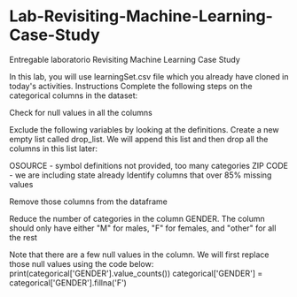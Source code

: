 # Lab-Revisiting-Machine-Learning-Case-Study
Entregable laboratorio Revisiting Machine Learning Case Study

In this lab, you will use learningSet.csv file which you already have cloned in today's activities.
Instructions
Complete the following steps on the categorical columns in the dataset:

Check for null values in all the columns

Exclude the following variables by looking at the definitions. Create a new empty list called drop_list. We will append this list and then drop all the columns in this list later:

OSOURCE - symbol definitions not provided, too many categories
ZIP CODE - we are including state already
Identify columns that over 85% missing values

Remove those columns from the dataframe

Reduce the number of categories in the column GENDER. The column should only have either "M" for males, "F" for females, and "other" for all the rest

Note that there are a few null values in the column. We will first replace those null values using the code below:
print(categorical['GENDER'].value_counts())
categorical['GENDER'] = categorical['GENDER'].fillna('F')
